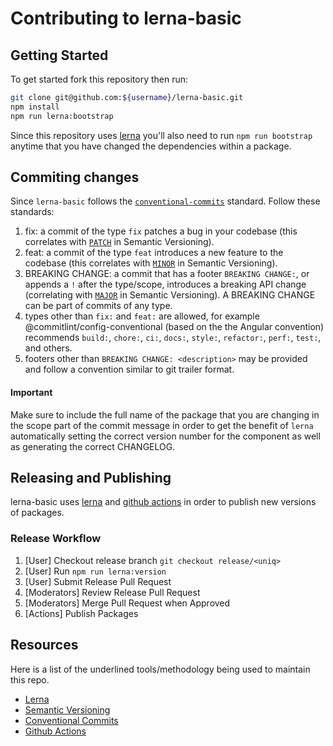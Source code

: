 # Contributing to lerna-basic

## Getting Started

To get started fork this repository then run:

```sh
git clone git@github.com:${username}/lerna-basic.git
npm install
npm run lerna:bootstrap
```

Since this repository uses [lerna](https://lernajs.io) you'll also need to run `npm run bootstrap` anytime that you have changed the dependencies within a package.

## Commiting changes

Since `lerna-basic` follows the [`conventional-commits`](http://conventionalcommits.org/) standard. Follow these standards: 

1. fix: a commit of the type `fix` patches a bug in your codebase (this correlates with [`PATCH`](https://semver.org/) in Semantic Versioning).
1. feat: a commit of the type `feat` introduces a new feature to the codebase (this correlates with [`MINOR`](https://semver.org/) in Semantic Versioning).
1. BREAKING CHANGE: a commit that has a footer `BREAKING CHANGE:`, or appends a `!` after the type/scope, introduces a breaking API change (correlating with [`MAJOR`](https://semver.org/) in Semantic Versioning). 
A BREAKING CHANGE can be part of commits of any type.
1. types other than `fix:` and `feat:` are allowed, for example @commitlint/config-conventional (based on the the Angular convention) recommends
`build:`, `chore:`, `ci:`, `docs:`, `style:`, `refactor:`, `perf:`, `test:`, and others.
1. footers other than `BREAKING CHANGE: <description>` may be provided and follow a convention similar to git trailer format.

#### Important
Make sure to include the full name of the package that you are changing in the scope part of the commit message in order to get the benefit of 
`lerna` automatically setting the correct version number for the component as well as generating the correct CHANGELOG.

## Releasing and Publishing

lerna-basic uses [lerna](https://lernajs.io) and [github actions](https://github.com/features/actions) in order to publish new versions of packages.

### Release Workflow

1. [User] Checkout release branch `git checkout release/<uniq>`
2. [User] Run `npm run lerna:version`
3. [User] Submit Release Pull Request
4. [Moderators] Review Release Pull Request
5. [Moderators] Merge Pull Request when Approved
6. [Actions] Publish Packages

## Resources
Here is a list of the underlined tools/methodology being used to maintain this repo.

* [Lerna](https://lernajs.io)
* [Semantic Versioning](https://semver.org/)
* [Conventional Commits](https://www.conventionalcommits.org/en/v1.0.0/)
* [Github Actions](https://github.com/features/actions)
